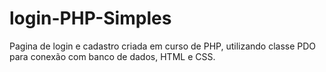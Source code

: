 # login-PHP-Simples
Pagina de login e cadastro criada em curso de PHP, utilizando classe PDO para conexão com banco de dados, HTML e CSS.

